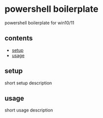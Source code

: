 <!-- omit in toc -->
# powershell boilerplate

powershell boilerplate for win10/11

<!-- omit in toc -->
## contents

- [setup](#setup)
- [usage](#usage)

## setup

short setup description

## usage

short usage description
